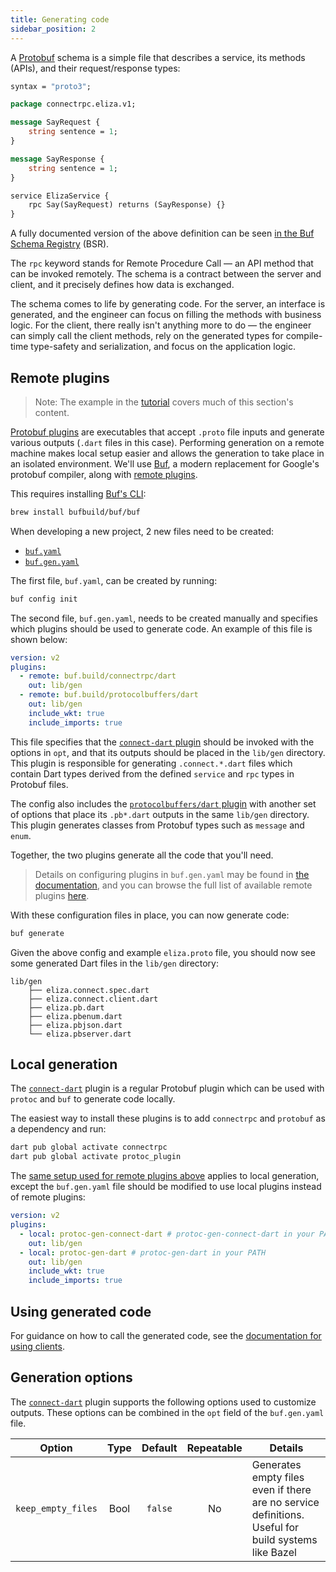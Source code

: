 ```yaml
---
title: Generating code
sidebar_position: 2
---
```


A [Protobuf][protobuf] schema is a simple file that describes a
service, its methods (APIs), and their request/response types:

```protobuf
syntax = "proto3";

package connectrpc.eliza.v1;

message SayRequest {
    string sentence = 1;
}

message SayResponse {
    string sentence = 1;
}

service ElizaService {
    rpc Say(SayRequest) returns (SayResponse) {}
}
```

A fully documented version of the above definition can be seen
[in the Buf Schema Registry](https://buf.build/connectrpc/eliza/file/main:connectrpc/eliza/v1/eliza.proto)
(BSR).

The `rpc` keyword stands for Remote Procedure Call — an API method that can be
invoked remotely. The schema is a contract between the server and client, and
it precisely defines how data is exchanged.

The schema comes to life by generating code. For the server, an interface
is generated, and the engineer can focus on filling the methods with business
logic. For the client, there really isn't anything more to do — the engineer
can simply call the client methods, rely on the generated types for
compile-time type-safety and serialization, and focus on the application logic.

## Remote plugins

> Note: The example in the [tutorial](getting-started.md) covers much of this
> section's content.

[Protobuf plugins][available-plugins] are executables that accept `.proto`
file inputs and generate various outputs (`.dart` files in this case).
Performing generation on a remote machine makes local setup easier
and allows the generation to take place in an isolated
environment. We'll use [Buf][buf], a modern replacement for
Google's protobuf compiler, along with [remote plugins][remote-plugins].

This requires installing [Buf's CLI][buf-cli]:

```bash
brew install bufbuild/buf/buf
```

When developing a new project, 2 new files need to be created:

- [`buf.yaml`][buf.yaml]
- [`buf.gen.yaml`][buf.gen.yaml]

The first file, `buf.yaml`, can be created by running:

```bash
buf config init
```

The second file, `buf.gen.yaml`, needs to be created manually and specifies
which plugins should be used to generate code. An example of this
file is shown below:

```yaml
version: v2
plugins:
  - remote: buf.build/connectrpc/dart
    out: lib/gen
  - remote: buf.build/protocolbuffers/dart
    out: lib/gen
    include_wkt: true
    include_imports: true
```

This file specifies that the [`connect-dart` plugin][connect-dart-plugin]
should be invoked with the options in `opt`, and that its outputs should be
placed in the `lib/gen` directory. This plugin is responsible for generating
`.connect.*.dart` files which contain Dart types derived from the
defined `service` and `rpc` types in Protobuf files.

The config also includes the [`protocolbuffers/dart` plugin][dart-protobuf-plugin] with
another set of options that place its `.pb*.dart` outputs
in the same `lib/gen` directory. This plugin
generates classes from Protobuf types such as `message` and `enum`.

Together, the two plugins generate all the code that you'll need.

> Details on configuring plugins in `buf.gen.yaml` may be found in
> [the documentation][remote-plugins], and you can browse the full list of
> available remote plugins [here][available-plugins].

With these configuration files in place, you can now generate code:

```bash
buf generate
```

Given the above config and example `eliza.proto` file, you should now see some
generated Dart files in the `lib/gen` directory:

```
lib/gen
    ├── eliza.connect.spec.dart
    ├── eliza.connect.client.dart
    ├── eliza.pb.dart
    ├── eliza.pbenum.dart
    ├── eliza.pbjson.dart
    └── eliza.pbserver.dart
```

## Local generation

The [`connect-dart`][connect-dart-plugin] plugin is a regular
Protobuf plugin which can be used with `protoc` and `buf` to generate
code locally.

The easiest way to install these plugins is to add `connectrpc` and `protobuf` as a dependency
and run:

```bash
dart pub global activate connectrpc
dart pub global activate protoc_plugin
```

The [same setup used for remote plugins above](#remote-plugins) applies to
local generation, except the `buf.gen.yaml` file should be modified to use
local plugins instead of remote plugins:

```yaml
version: v2
plugins:
  - local: protoc-gen-connect-dart # protoc-gen-connect-dart in your PATH
    out: lib/gen
  - local: protoc-gen-dart # protoc-gen-dart in your PATH
    out: lib/gen
    include_wkt: true
    include_imports: true
```

## Using generated code

For guidance on how to call the generated code, see the
[documentation for using clients](./using-clients.md).

## Generation options

The [`connect-dart`][connect-dart-plugin] plugin supports the following options
used to customize outputs. These options can be combined in the `opt` field of
the `buf.gen.yaml` file.

| **Option**         | **Type** | **Default** | **Repeatable** | **Details**                                                                                         |
| ------------------ | :------: | :---------: | :------------: | --------------------------------------------------------------------------------------------------- |
| `keep_empty_files` |   Bool   |   `false`   |       No       | Generates empty files even if there are no service definitions. Useful for build systems like Bazel |

[available-plugins]: https://buf.build/plugins
[buf]: https://buf.build/docs/
[buf.gen.yaml]: https://buf.build/docs/configuration/v2/buf-gen-yaml
[buf.yaml]: https://buf.build/docs/configuration/v2/buf-yaml
[buf-cli]: https://buf.build/docs/installation
[connect-dart]: https://github.com/connectrpc/connect-dart
[connect-dart-plugin]: https://buf.build/connectrpc/dart
[dart-protobuf-plugin]: https://buf.build/protocolbuffers/dart
[protobuf]: https://developers.google.com/protocol-buffers
[remote-plugins]: https://buf.build/docs/bsr/remote-plugins/usage
